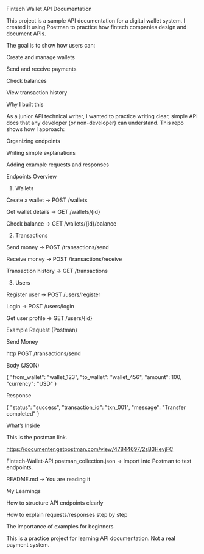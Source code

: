 
Fintech Wallet API Documentation

This project is a sample API documentation for a digital wallet system.
I created it using Postman to practice how fintech companies design and document APIs.

The goal is to show how users can:

Create and manage wallets

Send and receive payments

Check balances

View transaction history

Why I built this

As a junior API technical writer, I wanted to practice writing clear, simple API docs that any developer (or non-developer) can understand.
This repo shows how I approach:

Organizing endpoints

Writing simple explanations

Adding example requests and responses

Endpoints Overview
1. Wallets

Create a wallet → POST /wallets

Get wallet details → GET /wallets/{id}

Check balance → GET /wallets/{id}/balance

2. Transactions

Send money → POST /transactions/send

Receive money → POST /transactions/receive

Transaction history → GET /transactions

3. Users

Register user → POST /users/register

Login → POST /users/login

Get user profile → GET /users/{id}

Example Request (Postman)

Send Money

http
POST /transactions/send

Body (JSON)

{
  "from_wallet": "wallet_123",
  "to_wallet": "wallet_456",
  "amount": 100,
  "currency": "USD"
}

Response

{
  "status": "success",
  "transaction_id": "txn_001",
  "message": "Transfer completed"
}

What’s Inside

This is the postman link.

https://documenter.getpostman.com/view/47844697/2sB3HevjFC

Fintech-Wallet-API.postman_collection.json → Import into Postman to test endpoints.

README.md → You are reading it

My Learnings

How to structure API endpoints clearly

How to explain requests/responses step by step

The importance of examples for beginners

This is a practice project for learning API documentation. Not a real payment system.
